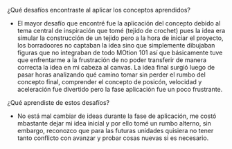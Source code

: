 ¿Qué desafíos encontraste al aplicar los conceptos aprendidos? 

* El mayor desafío que encontré fue la aplicación del concepto debido al tema central de inspiración que tomé (tejido de crochet) pues la idea era simular la construcción de un tejido pero a la hora de iniciar el proyecto, los borradoores no captaban la idea sino que simplemente dibujaban figuras que no integraban de todo MOtion 101 así que básicamente tuve que enfrentarme a la frustración de no poder transferir de manera correcta la idea en mi cabeza
  al canvas. La idea final surgió luego de pasar horas analizando qué camino tomar sin perder el rumbo del concepto final, comprender el concepto de posicón, velocidad y aceleración fue divertido pero la fase aplicación fue un poco frustrante.

¿Qué aprendiste de estos desafíos?

* No está mal cambiar de ideas durante la fase de aplicación, me costó mbastante dejar mi idea inicial y por ello tomé un rumbo alterno, sin embargo, reconozco que para las futuras unidades quisiera no tener tanto conflicto con avanzar y probar cosas nuevas si es necesario. 
